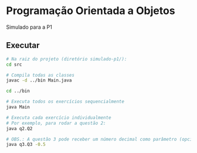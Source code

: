 # Programação Orientada a Objetos

Simulado para a P1

## Executar

```bash
# Na raiz do projeto (diretório simulado-p1/):
cd src

# Compila todas as classes
javac -d ../bin Main.java

cd ../bin

# Executa todos os exercícios sequencialmente
java Main

# Executa cada exercício individualmente
# Por exemplo, para rodar a questão 2:
java q2.Q2

# OBS.: A questão 3 pode receber um número decimal como parâmetro (opcional):
java q3.Q3 -0.5
```
